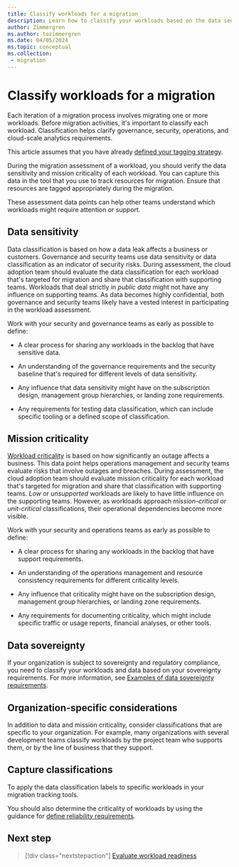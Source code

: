 ```yaml
---
title: Classify workloads for a migration
description: Learn how to classify your workloads based on the data sensitivity during a pre-migration assessment by using the Cloud Adoption Framework.
author: Zimmergren
ms.author: tozimmergren
ms.date: 04/05/2024
ms.topic: conceptual
ms.collection: 
 - migration
---
```


# Classify workloads for a migration

Each iteration of a migration process involves migrating one or more workloads. Before migration activities, it's important to classify each workload. Classification helps clarify governance, security, operations, and cloud-scale analytics requirements.

This article assumes that you have already [defined your tagging strategy](../../ready/azure-best-practices/resource-tagging.md).

During the migration assessment of a workload, you should verify the data sensitivity and mission criticality of each workload. You can capture this data in the tool that you use to track resources for migration. Ensure that resources are tagged appropriately during the migration.

These assessment data points can help other teams understand which workloads might require attention or support.

## Data sensitivity

Data classification is based on how a data leak affects a business or customers. Governance and security teams use data sensitivity or data classification as an indicator of security risks. During assessment, the cloud adoption team should evaluate the data classification for each workload that's targeted for migration and share that classification with supporting teams. Workloads that deal strictly in *public data* might not have any influence on supporting teams. As data becomes highly confidential, both governance and security teams likely have a vested interest in participating in the workload assessment.

Work with your security and governance teams as early as possible to define:

- A clear process for sharing any workloads in the backlog that have sensitive data.

- An understanding of the governance requirements and the security baseline that's required for different levels of data sensitivity.
- Any influence that data sensitivity might have on the subscription design, management group hierarchies, or landing zone requirements.
- Any requirements for testing data classification, which can include specific tooling or a defined scope of classification.

## Mission criticality

[Workload criticality](../../manage/protect.md#manage-reliability) is based on how significantly an outage affects a business. This data point helps operations management and security teams evaluate risks that involve outages and breaches. During assessment, the cloud adoption team should evaluate mission criticality for each workload that's targeted for migration and share that classification with supporting teams. *Low* or *unsupported* workloads are likely to have little influence on the supporting teams. However, as workloads approach *mission-critical* or *unit-critical* classifications, their operational dependencies become more visible.

Work with your security and operations teams as early as possible to define:

- A clear process for sharing any workloads in the backlog that have support requirements.

- An understanding of the operations management and resource consistency requirements for different criticality levels.
- Any influence that criticality might have on the subscription design, management group hierarchies, or landing zone requirements.
- Any requirements for documenting criticality, which might include specific traffic or usage reports, financial analyses, or other tools.

## Data sovereignty

If your organization is subject to sovereignty and regulatory compliance, you need to classify your workloads and data based on your sovereignty requirements. For more information, see [Examples of data sovereignty requirements](/industry/sovereignty/evaluate-sovereign-requirements).

## Organization-specific considerations

In addition to data and mission criticality, consider classifications that are specific to your organization. For example, many organizations with several development teams classify workloads by the project team who supports them, or by the line of business that they support.

## Capture classifications

To apply the data classification labels to specific workloads in your migration tracking tools.

You should also determine the criticality of workloads by using the guidance for [define reliability requirements](../../manage/protect.md#define-reliability-requirements).

## Next step

> [!div class="nextstepaction"]
> [Evaluate workload readiness](./evaluate.md)
